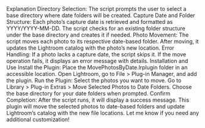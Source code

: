 Explanation
Directory Selection:
The script prompts the user to select a base directory where date folders will be created.
Capture Date and Folder Structure:
Each photo’s capture date is retrieved and formatted as YYYY/YYYY-MM-DD.
The script checks for an existing folder structure under the base directory and creates it if needed.
Photo Movement:
The script moves each photo to its respective date-based folder.
After moving, it updates the Lightroom catalog with the photo’s new location.
Error Handling:
If a photo lacks a capture date, the script skips it.
If the move operation fails, it displays an error message with details.
Installation and Use
Install the Plugin:
Place the MovePhotosByDate.lrplugin folder in an accessible location.
Open Lightroom, go to File > Plug-in Manager, and add the plugin.
Run the Plugin:
Select the photos you want to move.
Go to Library > Plug-in Extras > Move Selected Photos to Date Folders.
Choose the base directory for your date folders when prompted.
Confirm Completion:
After the script runs, it will display a success message.
This plugin will move the selected photos to date-based folders and update Lightroom’s catalog with the new file locations. Let me know if you need any additional customization!


